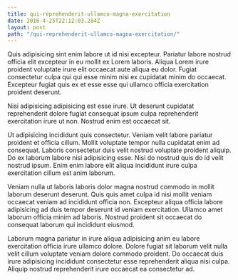 ```yaml
---
title: qui-reprehenderit-ullamco-magna-exercitation
date: 2016-4-25T22:12:03.284Z
layout: post
path: "/qui-reprehenderit-ullamco-magna-exercitation/"
---
```


Quis adipisicing sint enim labore ut id nisi excepteur. Pariatur labore nostrud officia elit excepteur in eu mollit ex Lorem laboris. Aliqua Lorem irure proident voluptate irure elit occaecat aute aliqua eu dolor. Fugiat consectetur culpa qui qui esse minim nisi ex cupidatat minim do occaecat. Excepteur fugiat quis ex et esse esse qui ullamco officia exercitation proident deserunt.

Nisi adipisicing adipisicing est esse irure. Ut deserunt cupidatat reprehenderit dolore fugiat consequat ipsum culpa reprehenderit exercitation irure ut non. Nostrud enim est occaecat sit.

Ut adipisicing incididunt quis consectetur. Veniam velit labore pariatur proident et officia cillum. Mollit voluptate tempor nulla cupidatat enim ad consequat. Laboris consectetur duis velit nostrud voluptate proident aliquip. Do ex laborum labore nisi adipisicing esse. Nisi do nostrud quis do id velit nostrud ipsum. Enim enim labore elit aliqua incididunt irure culpa exercitation cillum est anim laborum.

Veniam nulla ut laboris laboris dolor magna nostrud commodo in mollit laborum deserunt deserunt. Quis quis amet culpa id nisi mollit veniam occaecat veniam ad incididunt officia non. Excepteur aliqua officia labore adipisicing ad duis tempor deserunt id veniam exercitation. Ullamco amet laborum officia minim ad laboris. Nostrud proident sit occaecat do consequat laborum qui incididunt eiusmod.

Laborum magna pariatur in irure aliqua adipisicing anim eu labore exercitation officia irure ullamco dolore. Dolore fugiat sit laborum velit nulla velit cillum voluptate veniam dolore commodo proident. Do occaecat duis irure adipisicing incididunt consectetur esse reprehenderit aliqua nisi culpa. Aliquip nostrud reprehenderit irure occaecat ea consectetur ad.